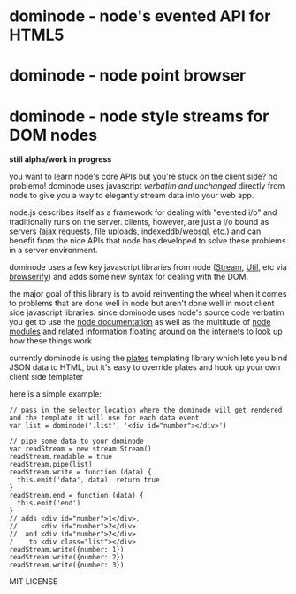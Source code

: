 # dominode - node's evented API for HTML5
# dominode - node point browser
# dominode - node style streams for DOM nodes

**still alpha/work in progress**

you want to learn node's core APIs but you're stuck on the client side? no problemo! dominode uses javascript _verbatim and unchanged_ directly from node to give you a way to elegantly stream data into your web app.

node.js describes itself as a framework for dealing with "evented i/o" and traditionally runs on the server. clients, however, are just a i/o bound as servers (ajax requests, file uploads, indexeddb/websql, etc.) and can benefit from the nice APIs that node has developed to solve these problems in a server environment.

dominode uses a few key javascript libraries from node ([Stream](http://nodejs.org/api/stream.html), [Util](http://nodejs.org/api/util.html), etc via [browserify](https://github.com/substack/node-browserify)) and adds some new syntax for dealing with the DOM.

the major goal of this library is to avoid reinventing the wheel when it comes to problems that are done well in node but aren't done well in most client side javascript libraries. since dominode uses node's source code verbatim you get to use the [node documentation](http://nodejs.org/api/) as well as the multitude of [node modules](http://search.npmjs.org) and related information floating around on the internets to look up how these things work

currently dominode is using the [plates](https://github.com/flatiron/plates) templating library which lets you bind JSON data to HTML, but it's easy to override plates and hook up your own client side templater

here is a simple example:

    // pass in the selector location where the dominode will get rendered and the template it will use for each data event
    var list = dominode('.list', '<div id="number"></div>')
    
    // pipe some data to your dominode
    var readStream = new stream.Stream()
    readStream.readable = true
    readStream.pipe(list)
    readStream.write = function (data) {
      this.emit('data', data); return true
    }
    readStream.end = function (data) {
      this.emit('end')
    }
    // adds <div id="number">1</div>,
    //      <div id="number">2</div>
    //  and <div id="number">2</div>
    /    to <div class="list"></div>
    readStream.write({number: 1})
    readStream.write({number: 2})
    readStream.write({number: 3})

MIT LICENSE